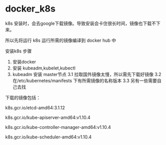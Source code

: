 # docker_k8s

k8s 安装时，会去google下载镜像。导致安装会卡住很长时间，镜像也下载不下来。

所以先将运行 k8s 运行所需的镜像编译到 docker hub 中

安装k8s 步骤

1. 安装docker
2. 安装 kubeadm,kubelet,kubectl
3. kubeadm 安装 master节点
	3.1	拉取国外镜像太慢，所以需先下载好镜像
	3.2 在/etc/kubernetes/manifests 下有所需镜像的名称版本
	3.3 另有一些需要自己去找



下载的镜像包括：

  k8s.gcr.io/etcd-amd64:3.1.12
  
  k8s.gcr.io/kube-apiserver-amd64:v1.10.4
  
  k8s.gcr.io/kube-controller-manager-amd64:v1.10.4
  
  k8s.gcr.io/kube-scheduler-amd64:v1.10.4

